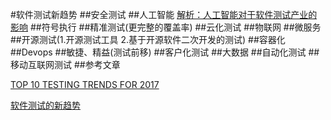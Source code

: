 #软件测试新趋势
##安全测试
##人工智能
[解析：人工智能对于软件测试产业的影响](http://www.elecfans.com/rengongzhineng/473707.html)
##符号执行
##精准测试(更完整的覆盖率)
##云化测试
##物联网
##微服务
##开源测试(1.开源测试工具 2.基于开源软件二次开发的测试)
##容器化
##Devops
##敏捷、精益(测试前移)
##客户化测试
##大数据
##自动化测试
##移动互联网测试
##参考文章

[TOP 10 TESTING TRENDS FOR 2017](http://www.logigear.com/magazine/top-10-testing-trends-for-2017/)

[软件测试的新趋势](http://www.infoq.com/cn/articles/new-trends-of-software-testing)
